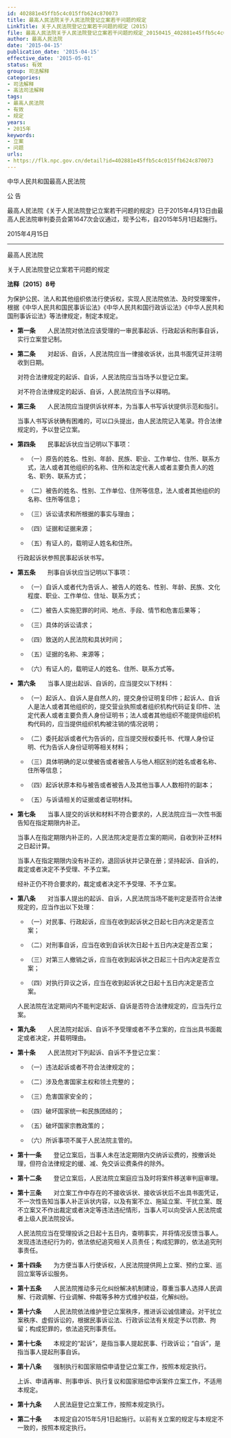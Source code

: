 ```yaml
---
id: 402881e45ffb5c4c015ffb624c870073
title: 最高人民法院关于人民法院登记立案若干问题的规定
LinkTitle: 关于人民法院登记立案若干问题的规定（2015）
file: 最高人民法院关于人民法院登记立案若干问题的规定_20150415_402881e45ffb5c4c015ffb624c870073.docx
author: 最高人民法院
date: '2015-04-15'
publication_date: '2015-04-15'
effective_date: '2015-05-01'
status: 有效
group: 司法解释
categories:
- 司法解释
- 高法司法解释
tags:
- 最高人民法院
- 有效
- 规定
years:
- 2015年
keywords:
- 立案
- 问题
urls:
- https://flk.npc.gov.cn/detail?id=402881e45ffb5c4c015ffb624c870073
---
```


中华人民共和国最高人民法院

公 告

最高人民法院《关于人民法院登记立案若干问题的规定》已于2015年4月13日由最高人民法院审判委员会第1647次会议通过，现予公布，自2015年5月1日起施行。

2015年4月15日

---

最高人民法院

关于人民法院登记立案若干问题的规定

**法释〔2015〕8号**

为保护公民、法人和其他组织依法行使诉权，实现人民法院依法、及时受理案件，根据《中华人民共和国民事诉讼法》《中华人民共和国行政诉讼法》《中华人民共和国刑事诉讼法》等法律规定，制定本规定。

- **第一条**　　人民法院对依法应该受理的一审民事起诉、行政起诉和刑事自诉，实行立案登记制。

- **第二条**　　对起诉、自诉，人民法院应当一律接收诉状，出具书面凭证并注明收到日期。

  对符合法律规定的起诉、自诉，人民法院应当当场予以登记立案。

  对不符合法律规定的起诉、自诉，人民法院应当予以释明。

- **第三条**　　人民法院应当提供诉状样本，为当事人书写诉状提供示范和指引。

  当事人书写诉状确有困难的，可以口头提出，由人民法院记入笔录。符合法律规定的，予以登记立案。

- **第四条**　　民事起诉状应当记明以下事项：

  - （一）原告的姓名、性别、年龄、民族、职业、工作单位、住所、联系方式，法人或者其他组织的名称、住所和法定代表人或者主要负责人的姓名、职务、联系方式；

  - （二）被告的姓名、性别、工作单位、住所等信息，法人或者其他组织的名称、住所等信息；

  - （三）诉讼请求和所根据的事实与理由；

  - （四）证据和证据来源；

  - （五）有证人的，载明证人姓名和住所。

  行政起诉状参照民事起诉状书写。

- **第五条**　　刑事自诉状应当记明以下事项：

  - （一）自诉人或者代为告诉人、被告人的姓名、性别、年龄、民族、文化程度、职业、工作单位、住址、联系方式；

  - （二）被告人实施犯罪的时间、地点、手段、情节和危害后果等；

  - （三）具体的诉讼请求；

  - （四）致送的人民法院和具状时间；

  - （五）证据的名称、来源等；

  - （六）有证人的，载明证人的姓名、住所、联系方式等。

- **第六条**　　当事人提出起诉、自诉的，应当提交以下材料：

  - （一）起诉人、自诉人是自然人的，提交身份证明复印件；起诉人、自诉人是法人或者其他组织的，提交营业执照或者组织机构代码证复印件、法定代表人或者主要负责人身份证明书；法人或者其他组织不能提供组织机构代码的，应当提供组织机构被注销的情况说明；

  - （二）委托起诉或者代为告诉的，应当提交授权委托书、代理人身份证明、代为告诉人身份证明等相关材料；

  - （三）具体明确的足以使被告或者被告人与他人相区别的姓名或者名称、住所等信息；

  - （四）起诉状原本和与被告或者被告人及其他当事人人数相符的副本；

  - （五）与诉请相关的证据或者证明材料。

- **第七条**　　当事人提交的诉状和材料不符合要求的，人民法院应当一次性书面告知在指定期限内补正。

  当事人在指定期限内补正的，人民法院决定是否立案的期间，自收到补正材料之日起计算。

  当事人在指定期限内没有补正的，退回诉状并记录在册；坚持起诉、自诉的，裁定或者决定不予受理、不予立案。

  经补正仍不符合要求的，裁定或者决定不予受理、不予立案。

- **第八条**　　对当事人提出的起诉、自诉，人民法院当场不能判定是否符合法律规定的，应当作出以下处理：

  - （一）对民事、行政起诉，应当在收到起诉状之日起七日内决定是否立案；

  - （二）对刑事自诉，应当在收到自诉状次日起十五日内决定是否立案；

  - （三）对第三人撤销之诉，应当在收到起诉状之日起三十日内决定是否立案；

  - （四）对执行异议之诉，应当在收到起诉状之日起十五日内决定是否立案。

  人民法院在法定期间内不能判定起诉、自诉是否符合法律规定的，应当先行立案。

- **第九条**　　人民法院对起诉、自诉不予受理或者不予立案的，应当出具书面裁定或者决定，并载明理由。

- **第十条**　　人民法院对下列起诉、自诉不予登记立案：

  - （一）违法起诉或者不符合法律规定的；

  - （二）涉及危害国家主权和领土完整的；

  - （三）危害国家安全的；

  - （四）破坏国家统一和民族团结的；

  - （五）破坏国家宗教政策的；

  - （六）所诉事项不属于人民法院主管的。

- **第十一条**　　登记立案后，当事人未在法定期限内交纳诉讼费的，按撤诉处理，但符合法律规定的缓、减、免交诉讼费条件的除外。

- **第十二条**　　登记立案后，人民法院立案庭应当及时将案件移送审判庭审理。

- **第十三条**　　对立案工作中存在的不接收诉状、接收诉状后不出具书面凭证，不一次性告知当事人补正诉状内容，以及有案不立、拖延立案、干扰立案、既不立案又不作出裁定或者决定等违法违纪情形，当事人可以向受诉人民法院或者上级人民法院投诉。

  人民法院应当在受理投诉之日起十五日内，查明事实，并将情况反馈当事人。发现违法违纪行为的，依法依纪追究相关人员责任；构成犯罪的，依法追究刑事责任。

- **第十四条**　　为方便当事人行使诉权，人民法院提供网上立案、预约立案、巡回立案等诉讼服务。

- **第十五条**　　人民法院推动多元化纠纷解决机制建设，尊重当事人选择人民调解、行政调解、行业调解、仲裁等多种方式维护权益，化解纠纷。

- **第十六条**　　人民法院依法维护登记立案秩序，推进诉讼诚信建设。对干扰立案秩序、虚假诉讼的，根据民事诉讼法、行政诉讼法有关规定予以罚款、拘留；构成犯罪的，依法追究刑事责任。

- **第十七条**　　本规定的“起诉”，是指当事人提起民事、行政诉讼；“自诉”，是指当事人提起刑事自诉。

- **第十八条**　　强制执行和国家赔偿申请登记立案工作，按照本规定执行。

  上诉、申请再审、刑事申诉、执行复议和国家赔偿申诉案件立案工作，不适用本规定。

- **第十九条**　　人民法庭登记立案工作，按照本规定执行。

- **第二十条**　　本规定自2015年5月1日起施行。以前有关立案的规定与本规定不一致的，按照本规定执行。
